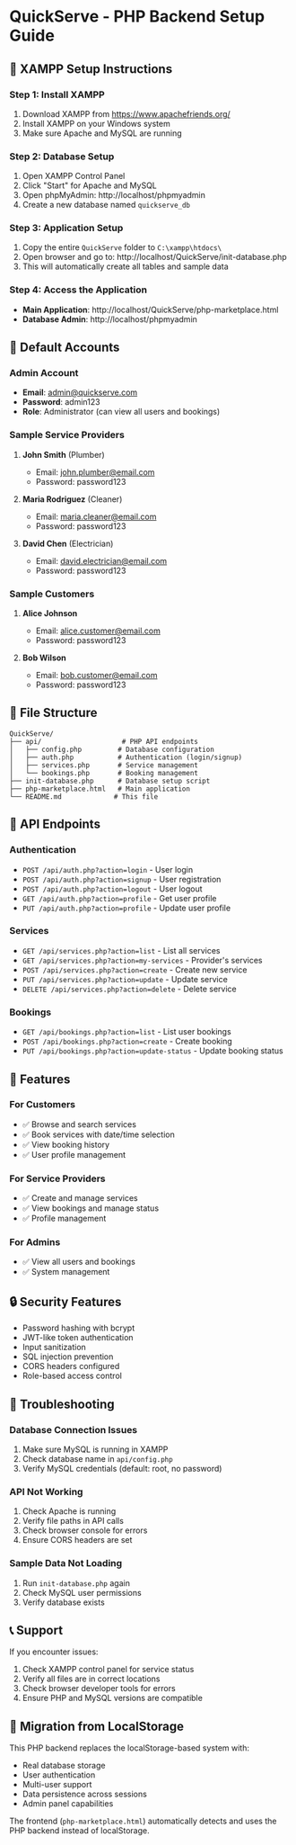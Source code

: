 # QuickServe - PHP Backend Setup Guide

## 🚀 XAMPP Setup Instructions

### Step 1: Install XAMPP
1. Download XAMPP from https://www.apachefriends.org/
2. Install XAMPP on your Windows system
3. Make sure Apache and MySQL are running

### Step 2: Database Setup
1. Open XAMPP Control Panel
2. Click "Start" for Apache and MySQL
3. Open phpMyAdmin: http://localhost/phpmyadmin
4. Create a new database named `quickserve_db`

### Step 3: Application Setup
1. Copy the entire `QuickServe` folder to `C:\xampp\htdocs\`
2. Open browser and go to: http://localhost/QuickServe/init-database.php
3. This will automatically create all tables and sample data

### Step 4: Access the Application
- **Main Application**: http://localhost/QuickServe/php-marketplace.html
- **Database Admin**: http://localhost/phpmyadmin

## 👥 Default Accounts

### Admin Account
- **Email**: admin@quickserve.com
- **Password**: admin123
- **Role**: Administrator (can view all users and bookings)

### Sample Service Providers
1. **John Smith** (Plumber)
   - Email: john.plumber@email.com
   - Password: password123

2. **Maria Rodriguez** (Cleaner)
   - Email: maria.cleaner@email.com
   - Password: password123

3. **David Chen** (Electrician)
   - Email: david.electrician@email.com
   - Password: password123

### Sample Customers
1. **Alice Johnson**
   - Email: alice.customer@email.com
   - Password: password123

2. **Bob Wilson**
   - Email: bob.customer@email.com
   - Password: password123

## 📁 File Structure

```
QuickServe/
├── api/                    # PHP API endpoints
│   ├── config.php         # Database configuration
│   ├── auth.php           # Authentication (login/signup)
│   ├── services.php       # Service management
│   └── bookings.php       # Booking management
├── init-database.php      # Database setup script
├── php-marketplace.html   # Main application
└── README.md             # This file
```

## 🔧 API Endpoints

### Authentication
- `POST /api/auth.php?action=login` - User login
- `POST /api/auth.php?action=signup` - User registration
- `POST /api/auth.php?action=logout` - User logout
- `GET /api/auth.php?action=profile` - Get user profile
- `PUT /api/auth.php?action=profile` - Update user profile

### Services
- `GET /api/services.php?action=list` - List all services
- `GET /api/services.php?action=my-services` - Provider's services
- `POST /api/services.php?action=create` - Create new service
- `PUT /api/services.php?action=update` - Update service
- `DELETE /api/services.php?action=delete` - Delete service

### Bookings
- `GET /api/bookings.php?action=list` - List user bookings
- `POST /api/bookings.php?action=create` - Create booking
- `PUT /api/bookings.php?action=update-status` - Update booking status

## 🎯 Features

### For Customers
- ✅ Browse and search services
- ✅ Book services with date/time selection
- ✅ View booking history
- ✅ User profile management

### For Service Providers
- ✅ Create and manage services
- ✅ View bookings and manage status
- ✅ Profile management

### For Admins
- ✅ View all users and bookings
- ✅ System management

## 🔒 Security Features

- Password hashing with bcrypt
- JWT-like token authentication
- Input sanitization
- SQL injection prevention
- CORS headers configured
- Role-based access control

## 🐛 Troubleshooting

### Database Connection Issues
1. Make sure MySQL is running in XAMPP
2. Check database name in `api/config.php`
3. Verify MySQL credentials (default: root, no password)

### API Not Working
1. Check Apache is running
2. Verify file paths in API calls
3. Check browser console for errors
4. Ensure CORS headers are set

### Sample Data Not Loading
1. Run `init-database.php` again
2. Check MySQL user permissions
3. Verify database exists

## 📞 Support

If you encounter issues:
1. Check XAMPP control panel for service status
2. Verify all files are in correct locations
3. Check browser developer tools for errors
4. Ensure PHP and MySQL versions are compatible

## 🔄 Migration from LocalStorage

This PHP backend replaces the localStorage-based system with:
- Real database storage
- User authentication
- Multi-user support
- Data persistence across sessions
- Admin panel capabilities

The frontend (`php-marketplace.html`) automatically detects and uses the PHP backend instead of localStorage.